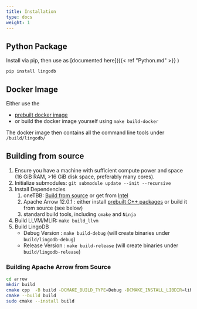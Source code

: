 ```yaml
---
title: Installation
type: docs
weight: 1
---
```


## Python Package
Install via pip, then use as [documented here]({{< ref "Python.md" >}} )
```
pip install lingodb
```

## Docker Image
Either use the 
* [prebuilt docker image](https://github.com/lingo-db/lingo-db/pkgs/container/lingo-db)
* or build the docker image yourself using `make build-docker`

The docker image then contains all the command line tools under `/build/lingodb/`

## Building from source
1. Ensure you have a machine with sufficient compute power and space (16 GiB RAM, >16 GiB disk space, preferably many cores).
1. Initialize submodules: `git submodule update --init --recursive`
1. Install Dependencies
    1. oneTBB: [Build from source](https://github.com/oneapi-src/oneTBB/blob/master/INSTALL.md) or get from [Intel](https://www.intel.com/content/www/us/en/developer/articles/tool/oneapi-standalone-components.html#onetbb)
    1. Apache Arrow 12.0.1 : either install [prebuilt C++ packages](https://arrow.apache.org/install/) or build it from source (see below)
    1. standard build tools, including `cmake` and `Ninja`
1. Build LLVM/MLIR: `make build_llvm`
1. Build LingoDB
    * Debug Version : `make build-debug` (will create binaries under `build/lingodb-debug`)
    * Release Version : `make build-release` (will create binaries under `build/lingodb-release`)

### Building Apache Arrow from Source
```sh
cd arrow
mkdir build
cmake cpp  -B build -DCMAKE_BUILD_TYPE=Debug -DCMAKE_INSTALL_LIBDIR=lib -DARROW_CSV=ON -DARROW_COMPUTE=ON
cmake --build build
sudo cmake --install build
```

